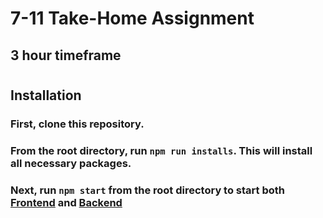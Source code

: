 # 7-11 Take-Home Assignment
## 3 hour timeframe
#
## Installation
### First, clone this repository.
### From the root directory, run `npm run installs`. This will install all necessary packages.
### Next, run `npm start` from the root directory to start both [Frontend](http://localhost:4200) and [Backend](http://localhost:3000)